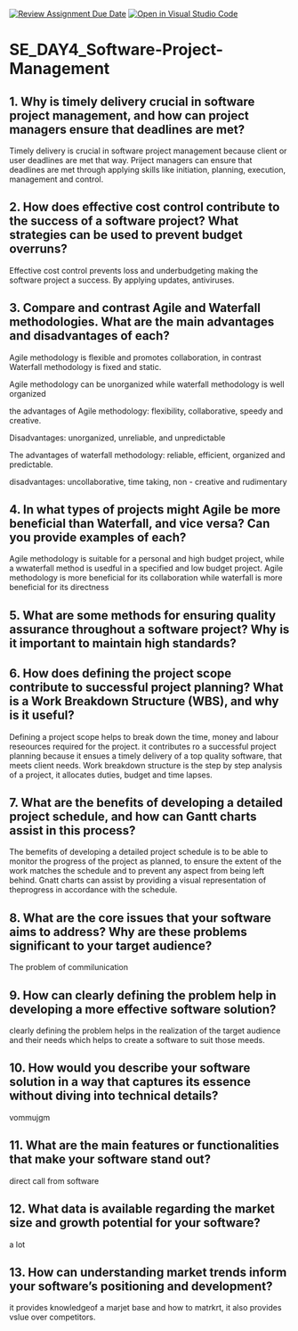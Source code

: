 [![Review Assignment Due Date](https://classroom.github.com/assets/deadline-readme-button-22041afd0340ce965d47ae6ef1cefeee28c7c493a6346c4f15d667ab976d596c.svg)](https://classroom.github.com/a/9pw6JKcu)
[![Open in Visual Studio Code](https://classroom.github.com/assets/open-in-vscode-2e0aaae1b6195c2367325f4f02e2d04e9abb55f0b24a779b69b11b9e10269abc.svg)](https://classroom.github.com/online_ide?assignment_repo_id=15711186&assignment_repo_type=AssignmentRepo)
# SE_DAY4_Software-Project-Management
## 1. Why is timely delivery crucial in software project management, and how can project managers ensure that deadlines are met?

Timely delivery is crucial in software project management because client or user deadlines are met that way. Priject managers can ensure that deadlines are met through applying skills like initiation, planning, execution, management and control.
## 2. How does effective cost control contribute to the success of a software project? What strategies can be used to prevent budget overruns?
Effective cost control prevents loss and underbudgeting making the software project a success.
By applying updates, antiviruses.
## 3. Compare and contrast Agile and Waterfall methodologies. What are the main advantages and disadvantages of each?
Agile methodology is flexible and promotes collaboration, in contrast Waterfall methodology is fixed and static.

Agile methodology can be unorganized while waterfall methodology is well organized

the advantages of Agile methodology: flexibility, collaborative, speedy and creative.

Disadvantages: unorganized, unreliable, and unpredictable

The advantages of waterfall methodology: reliable, efficient, organized and predictable.

disadvantages: uncollaborative, time taking, non - creative and rudimentary
## 4. In what types of projects might Agile be more beneficial than Waterfall, and vice versa? Can you provide examples of each?

Agile methodology is suitable for a personal and high budget project, while a wwaterfall method is usedful in a specified and low budget project. Agile methodology is more beneficial for its collaboration while waterfall is more beneficial for its directness

## 5. What are some methods for ensuring quality assurance throughout a software project? Why is it important to maintain high standards?

## 6. How does defining the project scope contribute to successful project planning? What is a Work Breakdown Structure (WBS), and why is it useful? 
Defining a project scope helps to break down the time, money and labour reseources required for the project. it contributes ro a successful project planning because it ensues a timely delivery of a top quality software, that meets client needs. Work breakdown structure is the step by step analysis of a project, it allocates duties, budget and time lapses.
## 7. What are the benefits of developing a detailed project schedule, and how can Gantt charts assist in this process?
The bemefits of developing a detailed project schedule is to be able to monitor the progress of the project as planned, to ensure the extent of the work matches the schedule and to prevent any aspect from being left behind.
Gnatt charts can assist by providing a visual representation of theprogress in accordance with the schedule.
## 8. What are the core issues that your software aims to address? Why are these problems significant to your target audience?
The problem of commilunication

## 9. How can clearly defining the problem help in developing a more effective software solution?
clearly defining the problem helps in the realization of the target audience and their needs which helps to create a software to suit those meeds.
## 10. How would you describe your software solution in a way that captures its essence without diving into technical details?
vommujgm

## 11. What are the main features or functionalities that make your software stand out?
direct call from software
## 12. What data is available regarding the market size and growth potential for your software?
a lot
## 13. How can understanding market trends inform your software’s positioning and development?
it provides knowledgeof a marjet base and how to matrkrt, it also provides vslue over competitors.
